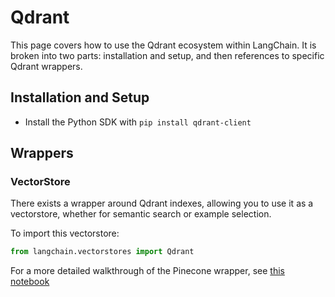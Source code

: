 # Qdrant

This page covers how to use the Qdrant ecosystem within LangChain.
It is broken into two parts: installation and setup, and then references to specific Qdrant wrappers.

## Installation and Setup
- Install the Python SDK with `pip install qdrant-client`
## Wrappers

### VectorStore

There exists a wrapper around Qdrant indexes, allowing you to use it as a vectorstore,
whether for semantic search or example selection.

To import this vectorstore:
```python
from langchain.vectorstores import Qdrant
```

For a more detailed walkthrough of the Pinecone wrapper, see [this notebook](../modules/indexes/vectorstore_examples/qdrant.ipynb)
